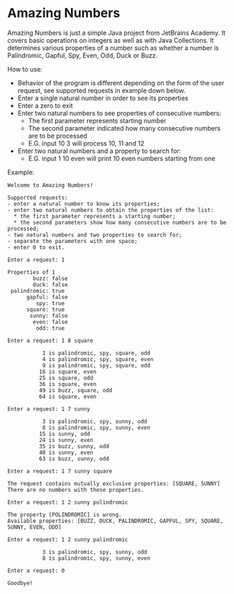 # Amazing Numbers
Amazing Numbers is just a simple Java project from JetBrains Academy. It covers basic operations on integers as well as with Java Collections. 
It determines various properties of a number such as whether a number is Palindromic, Gapful, Spy, Even, Odd, Duck or Buzz.

How to use:
- Behavior of the program is different depending on the form of the user request, see supported requests in example down below.
- Enter a single natural number in order to see its properties
- Enter a zero to exit
- Enter two natural numbers to see properties of consecutive numbers:
  - The first parameter represents starting number
  - The second parameter indicated how many consecutive numbers are to be processed
  - E.G. input 10 3 will process 10, 11 and 12
- Enter two natural numbers and a property to search for:
  - E.G. input 1 10 even will print 10 even numbers starting from one

Example:

    Welcome to Amazing Numbers!

    Supported requests:
    - enter a natural number to know its properties;
    - enter two natural numbers to obtain the properties of the list:
      * the first parameter represents a starting number;
      * the second parameters show how many consecutive numbers are to be processed;
    - two natural numbers and two properties to search for;
    - separate the parameters with one space;
    - enter 0 to exit.

    Enter a request: 1

    Properties of 1
            buzz: false
            duck: false
     palindromic: true
          gapful: false
             spy: true
          square: true
           sunny: false
            even: false
             odd: true

    Enter a request: 1 8 square

               1 is palindromic, spy, square, odd
               4 is palindromic, spy, square, even
               9 is palindromic, spy, square, odd
              16 is square, even
              25 is square, odd
              36 is square, even
              49 is buzz, square, odd
              64 is square, even

    Enter a request: 1 7 sunny

               3 is palindromic, spy, sunny, odd
               8 is palindromic, spy, sunny, even
              15 is sunny, odd
              24 is sunny, even
              35 is buzz, sunny, odd
              48 is sunny, even
              63 is buzz, sunny, odd

    Enter a request: 1 7 sunny square

    The request contains mutually exclusive properties: [SQUARE, SUNNY]
    There are no numbers with these properties.

    Enter a request: 1 2 sunny polindromic

    The property [POLINDROMIC] is wrong.
    Available properties: [BUZZ, DUCK, PALINDROMIC, GAPFUL, SPY, SQUARE, SUNNY, EVEN, ODD]

    Enter a request: 1 2 sunny palindromic

               3 is palindromic, spy, sunny, odd
               8 is palindromic, spy, sunny, even

    Enter a request: 0

    Goodbye!
